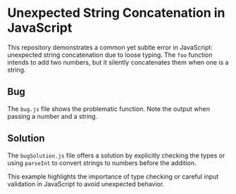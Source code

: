 # Unexpected String Concatenation in JavaScript

This repository demonstrates a common yet subtle error in JavaScript: unexpected string concatenation due to loose typing.  The `foo` function intends to add two numbers, but it silently concatenates them when one is a string.

## Bug
The `bug.js` file shows the problematic function.  Note the output when passing a number and a string. 

## Solution
The `bugSolution.js` file offers a solution by explicitly checking the types or using `parseInt` to convert strings to numbers before the addition.

This example highlights the importance of type checking or careful input validation in JavaScript to avoid unexpected behavior.